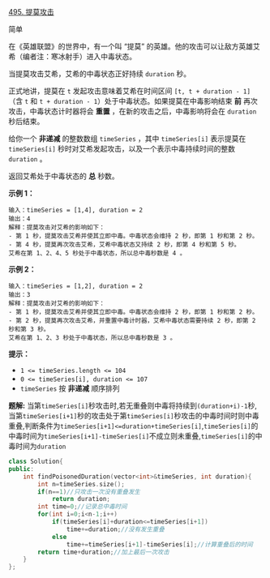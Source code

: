 [495. 提莫攻击](https://leetcode.cn/problems/teemo-attacking/)

简单

在《英雄联盟》的世界中，有一个叫 “提莫” 的英雄。他的攻击可以让敌方英雄艾希（编者注：寒冰射手）进入中毒状态。

当提莫攻击艾希，艾希的中毒状态正好持续 `duration` 秒。

正式地讲，提莫在 `t` 发起攻击意味着艾希在时间区间 `[t, t + duration - 1]`（含 `t` 和 `t + duration - 1`）处于中毒状态。如果提莫在中毒影响结束 **前** 再次攻击，中毒状态计时器将会 **重置** ，在新的攻击之后，中毒影响将会在 `duration` 秒后结束。

给你一个 **非递减** 的整数数组 `timeSeries` ，其中 `timeSeries[i]` 表示提莫在 `timeSeries[i]` 秒时对艾希发起攻击，以及一个表示中毒持续时间的整数 `duration` 。

返回艾希处于中毒状态的 **总** 秒数。



**示例 1：**

```
输入：timeSeries = [1,4], duration = 2
输出：4
解释：提莫攻击对艾希的影响如下：
- 第 1 秒，提莫攻击艾希并使其立即中毒。中毒状态会维持 2 秒，即第 1 秒和第 2 秒。
- 第 4 秒，提莫再次攻击艾希，艾希中毒状态又持续 2 秒，即第 4 秒和第 5 秒。
艾希在第 1、2、4、5 秒处于中毒状态，所以总中毒秒数是 4 。
```

**示例 2：**

```
输入：timeSeries = [1,2], duration = 2
输出：3
解释：提莫攻击对艾希的影响如下：
- 第 1 秒，提莫攻击艾希并使其立即中毒。中毒状态会维持 2 秒，即第 1 秒和第 2 秒。
- 第 2 秒，提莫再次攻击艾希，并重置中毒计时器，艾希中毒状态需要持续 2 秒，即第 2 秒和第 3 秒。
艾希在第 1、2、3 秒处于中毒状态，所以总中毒秒数是 3 。
```

 

**提示：**

- `1 <= timeSeries.length <= 104`
- `0 <= timeSeries[i], duration <= 107`
- `timeSeries` 按 **非递减** 顺序排列

**题解:** 当第`timeSeries[i]`秒攻击时,若无重叠则中毒将持续到`(duration+i)-1`秒,当第`timeSeries[i+1]`秒的攻击处于第`timeSeries[i]`秒攻击的中毒时间时则中毒重叠,判断条件为`timeSeries[i+1]<=duration+timeSeries[i]`,`timeSeries[i]`的中毒时间为`timeSeries[i+1]-timeSeries[i]`不成立则未重叠,`timeSeries[i]`的中毒时间为`duration`

```c++
class Solution{
public:
	int findPoisonedDuration(vector<int>&timeSeries, int duration){
		int n=timeSeries.size();
		if(n==1)//只攻击一次没有重叠发生
			return duration;
		int time=0;//记录总中毒时间
		for(int i=0;i<n-1;i++)
			if(timeSeries[i]+duration<=timeSeries[i+1])
				time+=duration;//没有发生重叠
			else
				time+=timeSeries[i+1]-timeSeries[i];//计算重叠后的时间
		return time+duration;//加上最后一次攻击
	}
};
```


